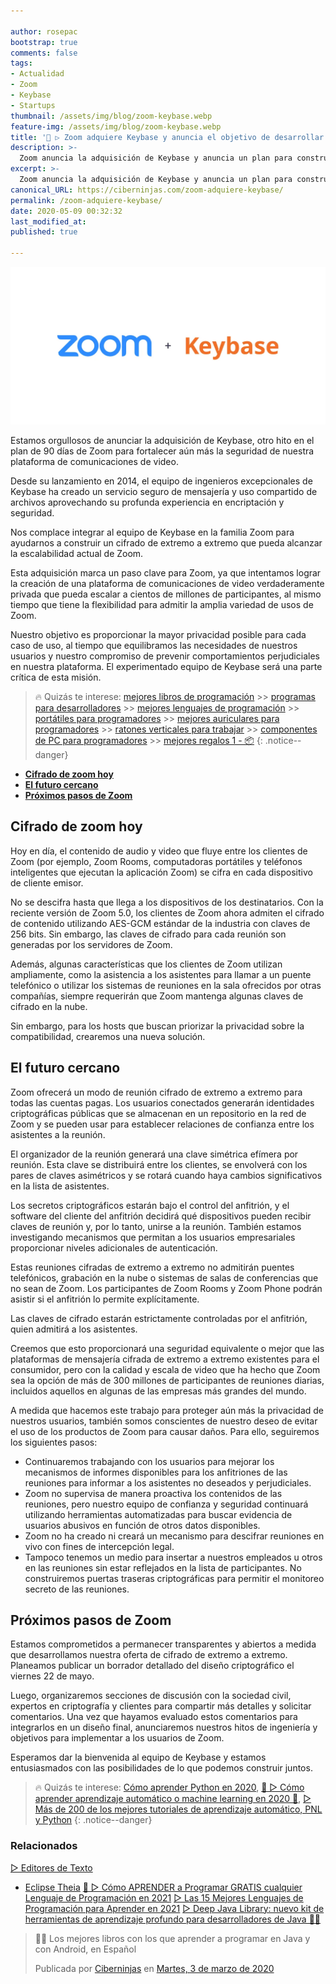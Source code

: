 ```yaml
---

author: rosepac
bootstrap: true
comments: false
tags:
- Actualidad
- Zoom
- Keybase
- Startups
thumbnail: /assets/img/blog/zoom-keybase.webp
feature-img: /assets/img/blog/zoom-keybase.webp
title: '🥇 ▷ Zoom adquiere Keybase y anuncia el objetivo de desarrollar la oferta de cifrado de extremo a extremo empresarial más utilizada'
description: >-
  Zoom anuncia la adquisición de Keybase y anuncia un plan para construir un cifrado de extremo a extremo que pueda alcanzar la escalabilidad actual de Zoom.
excerpt: >-
  Zoom anuncia la adquisición de Keybase y anuncia un plan para construir un cifrado de extremo a extremo que pueda alcanzar la escalabilidad actual de Zoom.
canonical_URL: https://ciberninjas.com/zoom-adquiere-keybase/
permalink: /zoom-adquiere-keybase/
date: 2020-05-09 00:32:32
last_modified_at: 
published: true

---
```


![Zoom anuncia la adquisición de Keybase y anuncia un plan para construir un cifrado de extremo a extremo que pueda alcanzar la escalabilidad actual de Zoom](/assets/img/blog/zoom-keybase.webp "Zoom anuncia la adquisición de Keybase y anuncia un plan para construir un cifrado de extremo a extremo que pueda alcanzar la escalabilidad actual de Zoom")

Estamos orgullosos de anunciar la adquisición de Keybase, otro hito en el plan de 90 días de Zoom para fortalecer aún más la seguridad de nuestra plataforma de comunicaciones de video.

Desde su lanzamiento en 2014, el equipo de ingenieros excepcionales de Keybase ha creado un servicio seguro de mensajería y uso compartido de archivos aprovechando su profunda experiencia en encriptación y seguridad.

Nos complace integrar al equipo de Keybase en la familia Zoom para ayudarnos a construir un cifrado de extremo a extremo que pueda alcanzar la escalabilidad actual de Zoom.

Esta adquisición marca un paso clave para Zoom, ya que intentamos lograr la creación de una plataforma de comunicaciones de video verdaderamente privada que pueda escalar a cientos de millones de participantes, al mismo tiempo que tiene la flexibilidad para admitir la amplia variedad de usos de Zoom.

Nuestro objetivo es proporcionar la mayor privacidad posible para cada caso de uso, al tiempo que equilibramos las necesidades de nuestros usuarios y nuestro compromiso de prevenir comportamientos perjudiciales en nuestra plataforma. El experimentado equipo de Keybase será una parte crítica de esta misión.

> 🔥 Quizás te interese: [mejores libros de programación](/programar/) >> [programas para desarrolladores](/mejores-sistemas-operativos-para-hackear/) >> [mejores lenguajes de programación](/15-mejores-lenguajes-programacion/) >> [portátiles para programadores]() >> [mejores auriculares para programadores](/auriculares-dise%C3%B1o/) >> [ratones verticales para trabajar](/teclados-ratones-dise%C3%B1o/) >> [componentes de PC para programadores](/ordenadores-componentes/) >> [mejores regalos 1 - 📦](/black-friday-amazon/)
{: .notice--danger}

- [**Cifrado de zoom hoy**](#cifrado-de-zoom-hoy)
- [**El futuro cercano**](#el-futuro-cercano)
- [**Próximos pasos de Zoom**](#próximos-pasos-de-zoom)

## **Cifrado de zoom hoy**

Hoy en día, el contenido de audio y video que fluye entre los clientes de Zoom (por ejemplo, Zoom Rooms, computadoras portátiles y teléfonos inteligentes que ejecutan la aplicación Zoom) se cifra en cada dispositivo de cliente emisor.

No se descifra hasta que llega a los dispositivos de los destinatarios. Con la reciente versión de Zoom 5.0, los clientes de Zoom ahora admiten el cifrado de contenido utilizando AES-GCM estándar de la industria con claves de 256 bits. Sin embargo, las claves de cifrado para cada reunión son generadas por los servidores de Zoom.

Además, algunas características que los clientes de Zoom utilizan ampliamente, como la asistencia a los asistentes para llamar a un puente telefónico o utilizar los sistemas de reuniones en la sala ofrecidos por otras compañías, siempre requerirán que Zoom mantenga algunas claves de cifrado en la nube.

Sin embargo, para los hosts que buscan priorizar la privacidad sobre la compatibilidad, crearemos una nueva solución.

## **El futuro cercano**

Zoom ofrecerá un modo de reunión cifrado de extremo a extremo para todas las cuentas pagas. Los usuarios conectados generarán identidades criptográficas públicas que se almacenan en un repositorio en la red de Zoom y se pueden usar para establecer relaciones de confianza entre los asistentes a la reunión.

El organizador de la reunión generará una clave simétrica efímera por reunión. Esta clave se distribuirá entre los clientes, se envolverá con los pares de claves asimétricos y se rotará cuando haya cambios significativos en la lista de asistentes.

Los secretos criptográficos estarán bajo el control del anfitrión, y el software del cliente del anfitrión decidirá qué dispositivos pueden recibir claves de reunión y, por lo tanto, unirse a la reunión. También estamos investigando mecanismos que permitan a los usuarios empresariales proporcionar niveles adicionales de autenticación.

Estas reuniones cifradas de extremo a extremo no admitirán puentes telefónicos, grabación en la nube o sistemas de salas de conferencias que no sean de Zoom. Los participantes de Zoom Rooms y Zoom Phone podrán asistir si el anfitrión lo permite explícitamente.

Las claves de cifrado estarán estrictamente controladas por el anfitrión, quien admitirá a los asistentes.

Creemos que esto proporcionará una seguridad equivalente o mejor que las plataformas de mensajería cifrada de extremo a extremo existentes para el consumidor, pero con la calidad y escala de video que ha hecho que Zoom sea la opción de más de 300 millones de participantes de reuniones diarias, incluidos aquellos en algunas de las empresas más grandes del mundo.

A medida que hacemos este trabajo para proteger aún más la privacidad de nuestros usuarios, también somos conscientes de nuestro deseo de evitar el uso de los productos de Zoom para causar daños. Para ello, seguiremos los siguientes pasos:

- Continuaremos trabajando con los usuarios para mejorar los mecanismos de informes disponibles para los anfitriones de las reuniones para informar a los asistentes no deseados y perjudiciales.
- Zoom no supervisa de manera proactiva los contenidos de las reuniones, pero nuestro equipo de confianza y seguridad continuará utilizando herramientas automatizadas para buscar evidencia de usuarios abusivos en función de otros datos disponibles.
- Zoom no ha creado ni creará un mecanismo para descifrar reuniones en vivo con fines de intercepción legal.
- Tampoco tenemos un medio para insertar a nuestros empleados u otros en las reuniones sin estar reflejados en la lista de participantes. No construiremos puertas traseras criptográficas para permitir el monitoreo secreto de las reuniones.

## **Próximos pasos de Zoom**

Estamos comprometidos a permanecer transparentes y abiertos a medida que desarrollamos nuestra oferta de cifrado de extremo a extremo. Planeamos publicar un borrador detallado del diseño criptográfico el viernes 22 de mayo.

Luego, organizaremos secciones de discusión con la sociedad civil, expertos en criptografía y clientes para compartir más detalles y solicitar comentarios. Una vez que hayamos evaluado estos comentarios para integrarlos en un diseño final, anunciaremos nuestros hitos de ingeniería y objetivos para implementar a los usuarios de Zoom.

Esperamos dar la bienvenida al equipo de Keybase y estamos entusiasmados con las posibilidades de lo que podemos construir juntos.

> 🔥 Quizás te interese: [Cómo aprender Python en 2020](/python/), [🥇 ▷ Cómo aprender aprendizaje automático o machine learning en 2020 🤖](/que-aprender-sobre-machine-learning-2020/), [▷ Más de 200 de los mejores tutoriales de aprendizaje automático, PNL y Python](/aprendizaje-automatico-cursos-ingles/)
{: .notice--danger}

### **Relacionados** <!-- omit in toc -->

[▷ Editores de Texto](/categoria/#editor-de-texto)
  * [Eclipse Theia](/wiki/eclipse-theia)
[🥇 ▷ Cómo APRENDER a Programar GRATIS cualquier Lenguaje de Programación en 2021](/programar/)
[▷ Las 15 Mejores Lenguajes de Programación para Aprender en 2021](/15-mejores-lenguajes-programacion/)
[▷ Deep Java Library: nuevo kit de herramientas de aprendizaje profundo para desarrolladores de Java 👨‍💻](/deep-java-libreria-herramienta-desarrolladores-aprendizaje-profundo/)

<div class="fb-post" data-href="https://www.facebook.com/ciberninjas/posts/1331109157075936" data-width="850" data-show-text="true"><blockquote cite="https://developers.facebook.com/ciberninjas/posts/1331109157075936" class="fb-xfbml-parse-ignore"><p>👨‍💻 Los mejores libros con los que aprender a programar en Java y con Android, en Español</p>Publicada por <a href="https://www.facebook.com/ciberninjas/">Ciberninjas</a> en&nbsp;<a href="https://developers.facebook.com/ciberninjas/posts/1331109157075936">Martes, 3 de marzo de 2020</a></blockquote></div>
